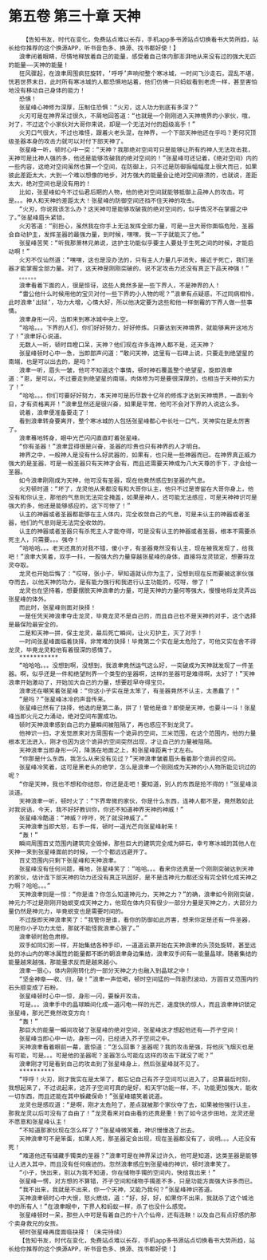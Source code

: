 # 第五卷 第三十章 天神
        【告知书友，时代在变化，免费站点难以长存，手机app多书源站点切换看书大势所趋，站长给你推荐的这个换源APP，听书音色多、换源、找书都好使！】
       浪聿闭着眼睛，尽情地释放着自己的能量，感受着自己体内那澎湃地从来没有过的强大无匹的能量——天神的能量！
       狂风骤起，在浪聿周围疯狂旋转，‘呼呼’声响彻整个寒冰城，一时间飞沙走石，混乱不堪，恍若世界末日，此时所有寒冰城的人都恐惧地站着，他们仿佛一只蚂蚁看到老虎一样，甚至害怕地没有移动自己身体的能力！
       恐惧！
       张星峰心神修为深厚，压制住恐惧：“火刃，这人功力到底有多深？”
       火刃可是在神界呆过很久，不屑地回答道：“也就是一个刚刚进入天神境界的小家伙，哦，对了，不过这个小家伙对大哥你来说，却是一个无法对付的超级高手！”
       火刃口气很大，不过也难怪，跟着火老头混，在神界，一个下部天神他还在乎吗？更何况顶级圣器本身的攻击力就可以对付下部天神了。
       张星峰一听，顿时心中一突：“天神？我那绝对空间可只是能够让所有的神人无法攻击我，天神可是比神人强的多，他还是能够攻破我的绝对空间的！”张星峰可还记着，《绝对空间》内的一些内容，这绝对空间虽然也算一个空间，在防御上，只不过是防御振幅幅度上很大而已，如果彼此差距太大，大到一个难以想像的地步，对方强大的能量会让绝对空间崩溃的，也就说，差距太大，绝对空间也是没有用的！
       比如，张星峰如今不过仙君后期的人物，他的绝对空间就能够抵御上品神人的攻击。可是。。。神人和天神的差距太大！张星峰的防御空间还挡不住天神的攻击。
       “火刃，你说我该怎么办？这天神可是能够攻破我的绝对空间的，似乎情况不在掌握之中了。”张星峰眉头紧锁。
       火刃答道：“别担心，虽然我在你手上无法发挥全部力量，可是一旦大哥你面临危险，圣器会自动护主，发挥圣器的最强力量，到时候，嘿嘿，我一下子就能灭了他。”
       张星峰苦笑：“听我那萧林兄弟说，这护主功能似乎要主人要处于生死之间的时候，才能启动啊！”
       火刃不仅讪然道：“嘿嘿，这也是没办法的，只有主人力量几乎消失，接近于死亡，我们圣器才能掌握全部力量。对了，这天神是刚刚突破的，说不定攻击力还没有真正下品天神强！”
       。。。。。。
       浪聿看着下面的人，很是惊讶，这些人竟然多是一些下界人，不是神界的人！
       “雷公他什么时候用他的宝贝对付一些下界的小人物的呢？”浪聿有点疑惑，不过同病相怜，此时浪聿‘出狱’，功力大增，心情大好，所以他决定要为这些和他一样倒霉的下界人做一些事情。
       浪聿身形一闪，当即来到寒冰城中央上空。
       “哈哈。。。下界的人们，你们好好努力，好好修炼。只要达到天神境界，就能够离开这地方了！”浪聿好心说道。
       无数人一听，顿时目瞪口呆，天神？他们现在许多连神人都不是，还天神？
       张星峰顿时心中一急，当即郎声问道：“敢问天神，这里有一石碑上说，只要走到绝望星的南端，也是可以出去的，是吗？”
       浪聿一听，眉头一皱，他可不知道这个事情，顿时神石覆盖整个绝望星，旋即浪聿道：“恩，是可以，不过要走到绝望星的南端，肉体修为可是要很深厚的，也相当于天神的实力了！”
       “哈哈。。。你们可要好好努力，本天神可是历尽数十亿年的修炼才达到天神境界，一直到今日，才有资格离开！”浪聿显然还是很兴奋，如果是平常，他可不会对下界的人说这么多。
       说着，浪聿便准备要走了！
       看到浪聿转身要离开，整个寒冰城的人包括张星峰都心中长吐一口气，天神实在是太厉害了。
       浪聿蓦地转身，眼中光芒闪闪直直盯着张星峰。
       “你有圣器！”浪聿显得很是兴奋，圣器的珍贵也只有神界的人才明白。
       神界之中，一般神人是没有什么好武器的，如果有，也只是一些神器而已。在神界真正威力强大的是圣器，可是一般圣器只有天神才会有，而且还需要天神成为八大天尊的手下，才会给一圣器。
       如今浪聿刚刚成为天神，他可没有圣器，现在他竟然感应到圣器的气息。
       火刃顿时道：“坏了，龙灵他从来都没有和大哥你认主，他只不过是寄留在大哥你身上，他没有和你认主，那他的气息则无法完全掩盖，如果是神人，还可能无法感应，可是天神神识可是强大的多，他还是能够感应的，这下可惨了！”
       认主的神器或者圣器都能够在主人体内，完全收敛自己的气息，可是未认主的神器或者圣器，他们的气息则是无法完全收敛的。
       认主的神器或者圣器只有杀死主人才能夺得，可是没有认主的神器或者圣器，根本不需要杀死主人，只需要。。。强夺！
       “哈哈哈。。。老天还真的对我不错，傻小子，有圣器竟然没有认主，现在被我发现了，给我吧！”浪聿大笑着，双手一抖，一股强大的力量穿越张星峰的身体，直接将龙灵锁定，想要将龙灵夺取。
       龙灵也开始后悔了：“哎呀，张小子，早知道就认你为主了，没想到现在反而要被这家伙强夺而去，以他天神的功力，是有能力强行和我进行认主功能的，哎呀，惨了！”
       龙灵也在坚持着，想要摆脱天神浪聿的力量，可是天神的力量何等强大，慢慢地将龙灵弄出张星峰的体外。
       而此时，张星峰则面对抉择！
       一是任凭天神浪聿夺走龙灵，毕竟龙灵不是自己的，而且自己也不是天神的对手，这个选择是最保险最安全的。
       二是和天神一拼，保主龙灵，最后死亡瞬间，让火刃护主，灭了对手！
       一时间张星峰面临着抉择，非常难的抉择！毕竟第二个实在是太危险了，可他又实在舍不得龙灵，毕竟龙灵和他有着很深的感情了。
       ***********
       “哈哈哈。。。没想到啊，没想到，我浪聿竟然运气这么好，一突破成为天神就发现了一件圣器。啊，似乎还是一件和绝望刑界一个类型的圣器啊，这样的圣器可是难得啊，太好了！”天神浪聿开始激动了，开始加大自己的力量，想要趁早夺得宝贝。
       浪聿还在嘲笑着张星峰：“你这小子实在是太笨了，有圣器竟然不认主，太愚蠢了！”
       “是吗？”张星峰冰冷的声音传来。
       张星峰已然有了抉择，他选的是第二条，拼了！管他是谁？即使是天神，也要斗一斗！张星峰当即火元之力涌动，绝对空间布置成功。
       顿时天神浪聿感到自己的力量瞬间被阻隔了，再也感应不到龙灵了。
       他神识一扫，才发觉原来对方周围有一个诡异的空间，三米范围，在这个范围内，他的力量根本无法进入，刚才也因为这个诡异的空间突然出现，才让自己的力量被阻隔。
       天神浪聿当即身形一闪，降落在地面之上，和张星峰距离十丈左右。
       “你那是什么东西，我怎么从来没有见过？”天神浪聿皱着眉头看着那个诡异的空间。
       张星峰冷笑着，这可是黑老头的绝学，怎么是浪聿一个刚刚成为天神的小人物所能见识过的呢？
       “你是天神，我也不想和你结怨，你还是走吧！要知道，别人的东西是抢不得的！”张星峰淡淡道。
       天神浪聿一听，顿时火了：“下界卑微的家伙，你是什么东西，连神人都不是，竟然敢如此对我说话，今天，我不好好教训你，你还不知道神界天神的神威！”
       张星峰冷酷道：“神威？哼哼，死了就没神威了。”
       天神浪聿当即大怒，右手一挥，顿时一道光芒向张星峰射来！
       “轰！”
       瞬间周围百丈范围内建筑完全毁掉，那些巨大的建筑完全成为碎石，幸亏寒冰城的其他人在天神一来到张星峰面前的时候，一个个都远远避开了。
       百丈范围内只剩下张星峰和天神浪聿。
       张星峰没有任何问题，蓦地，张星峰笑了：“哈哈。。。看来你还真是一个刚刚突破达到天神的家伙，估计连下部天神的功力还没有真正巩固好，是不是连神元力都还没有完全转化成天神之力啊？哈哈。。。”
       天神浪聿则是一惊：“你是谁？你怎么知道神元力，天神之力？”的确，浪聿如今刚刚突破，神元力不过是刚刚开始蜕变成天神之力，他现在体内只有很少一部分力量是天神之力，大部分力量仍然是神元力，毕竟蜕变也是需要时间的。
       不过旋即天神浪聿笑了：“我管你是谁，看你的防御如此厉害，想来你定是还有一件圣器，可是你小子功力太低，那就不能怪我浪聿心狠了。”
       浪聿顿时脸色肃穆。
       双手如同幻影一样，开始集结各种手印，一道道云篆开始在天神浪聿的头顶处旋转，甚至远处的冰山内的寒冰属性的能量都不断的朝浪聿身边集结，浪聿双手间有一能量晶球，随着集结的能量越来越强，那能量求反而是越来越小。
       浪聿一狠心，体内刚刚转化的一部分天神之力也融入到晶球之中！
       “坚金神章——收、归，破！”浪聿一声低喝，顿时空间猛的一阵剧烈波动，方圆百丈范围内的石头顺变成了石粉。
       张星峰顿时心中一惊，身形一闪，要躲开攻击。
       可是。。。浪聿手中的晶球瞬间化成一道闪电一样的光芒，速度快的惊人，而且浪聿神识锁定张星峰，那光芒竟然改变方向！
       “轰！”
       那巨大的能量一瞬间攻破了张星峰的绝对空间，张星峰这才想起他还有——芥子空间！
       张星峰当即心中一动，身形一闪，已经进入芥子空间之中。
       天神浪聿看着眼前一幕，震惊道：“怎么回事？圣器呢？我的攻击是强，将他灰飞烟灭也是有可能，可是。。。可是他的圣器呢？圣器怎么可能在这样的攻击下就没了呢？”
       浪聿刚才可是看到自己的攻击到了张星峰身上，然后张星峰就不见了。
       **********
       “呼呼！火刃，刚才我实在是太笨了，都忘记自己有芥子空间可以进入了，总算最后时刻，我想起来了，不过说起来，这芥子空间可真的是好，和天宇功能一样，不，功能更加强大，能收一切东西，而且还能在其中躲藏保命！”张星峰嬉笑着说道。
       龙灵也是感叹道：“是啊，刚才太危险了，差点就被那个家伙夺了去，如果被他强行认主，那我龙灵以后可没有了自由了！”龙灵看来对自由看的还真是重！到了如今这步田地，龙灵还是不愿意和张星峰认主！
       “不知道那家伙现在怎么样了？”张星峰微笑着，神识慢慢逸了出去。
       天神浪聿可不是笨蛋，如果人死，那圣器定会出现，现在圣器都没有了，说明。。。人还没有死！
       “难道他还有储藏手镯类的圣器？”浪聿可是在神界呆过许久，他可是知道，这类圣器是能够让人进入其中，而且没有任何痕迹的。忽然浪聿感应到张星峰的神识，顿时浪聿笑了。
       “小子，快出来，别以为我不知道，你在储物手镯的空间内，快给我出来！”
       张星峰一愣，对方想的不算错，芥子空间和储物手镯差不多，只是功能方面强大许多而已。
       “我不出来，我就是不出来，你一个天神，又能乃我何？”张星峰神识答道。
       天神浪聿顿时心中大恨，怒火燃烧，道：“好，好，好，如果你不出来，我就杀了这个城池中的所有人！”在浪聿眼中，下界人和蚂蚁一样，杀了也没什么感觉。
       张星峰顿时一呆，那些人中可是有着自己的十八个仙帝，还有连鞅！以及自己有点好感的那个卖身救兄的女孩。
       顿时张星峰再度面临抉择！（未完待续）
       【告知书友，时代在变化，免费站点难以长存，手机app多书源站点切换看书大势所趋，站长给你推荐的这个换源APP，听书音色多、换源、找书都好使！】
